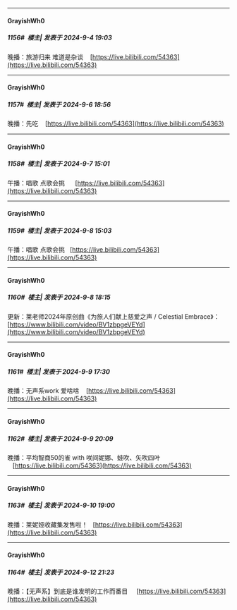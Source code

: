 ﻿
*****

####  GrayishWh0  
##### 1156#         楼主| 发表于 2024-9-4 19:03

晚播：旅游归来 难道是杂谈    [https://live.bilibili.com/54363](https://live.bilibili.com/54363)


*****

####  GrayishWh0  
##### 1157#         楼主| 发表于 2024-9-6 18:56

晚播：先吃    [https://live.bilibili.com/54363](https://live.bilibili.com/54363)


*****

####  GrayishWh0  
##### 1158#         楼主| 发表于 2024-9-7 15:01

午播：唱歌 点歌会挑      [https://live.bilibili.com/54363](https://live.bilibili.com/54363)


*****

####  GrayishWh0  
##### 1159#         楼主| 发表于 2024-9-8 15:03

午播：唱歌 点歌会挑   [https://live.bilibili.com/54363](https://live.bilibili.com/54363)


*****

####  GrayishWh0  
##### 1160#         楼主| 发表于 2024-9-8 18:15

更新：莱老师2024年原创曲《为旅人们献上慈爱之声 / Celestial Embrace》：[https://www.bilibili.com/video/BV1zbpgeVEYd](https://www.bilibili.com/video/BV1zbpgeVEYd)


*****

####  GrayishWh0  
##### 1161#         楼主| 发表于 2024-9-9 17:30

晚播：无声系work 爱啥啥    [https://live.bilibili.com/54363](https://live.bilibili.com/54363)


*****

####  GrayishWh0  
##### 1162#         楼主| 发表于 2024-9-9 20:09

晚播：平均智商50的雀 with 咲间妮娜、蛙吹、矢吹四叶     [https://live.bilibili.com/54363](https://live.bilibili.com/54363)


*****

####  GrayishWh0  
##### 1163#         楼主| 发表于 2024-9-10 19:00

晚播：莱妮娅收藏集发售啦！   [https://live.bilibili.com/54363](https://live.bilibili.com/54363)


*****

####  GrayishWh0  
##### 1164#         楼主| 发表于 2024-9-12 21:23

晚播：【无声系】到底是谁发明的工作而番目     [https://live.bilibili.com/54363](https://live.bilibili.com/54363)


